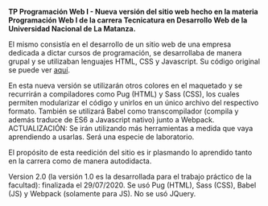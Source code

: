 <b>TP Programación Web I - Nueva versión del sitio web hecho en la materia Programación Web I de la carrera Tecnicatura en Desarrollo Web de la Universidad Nacional de La Matanza.</b>

El mismo consistía en el desarrollo de un sitio web de una empresa dedicada a dictar cursos de programación, se desarrollaba de manera grupal y se utilizaban lenguajes HTML, CSS y Javascript. Su código original se puede ver <a href="https://github.com/matiasal55/pw1-tpWeb">aquí</a>.

En esta nueva versión se utilizarán otros colores en el maquetado y se recurrirán a compiladores como Pug (HTML) y Sass (CSS), los cuales permiten modularizar el código y unirlos en un único archivo del respectivo formato. También se utilizará Babel como transcompilador (compila y además traduce de ES6 a Javascript nativo) junto a Webpack.
ACTUALIZACIÓN: Se irán utilizando más herramientas a medida que vaya aprendiendo a usarlas. Será una especie de laboratorio.

El propósito de esta reedición del sitio es ir plasmando lo aprendido tanto en la carrera como de manera autodidacta.

<p>Version 2.0 (la versión 1.0 es la desarrollada para el trabajo práctico de la facultad): finalizada el 29/07/2020. Se usó Pug (HTML), Sass (CSS), Babel (JS) y Webpack (solamente para JS). No se usó JQuery.</p>
